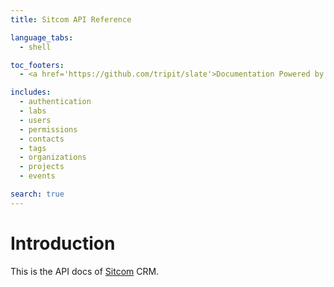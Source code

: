 ```yaml
---
title: Sitcom API Reference

language_tabs:
  - shell

toc_footers:
  - <a href='https://github.com/tripit/slate'>Documentation Powered by Slate</a>

includes:
  - authentication
  - labs
  - users
  - permissions
  - contacts
  - tags
  - organizations
  - projects
  - events

search: true
---
```


# Introduction

This is the API docs of [Sitcom](https://github.com/cetic/sitcom) CRM.

